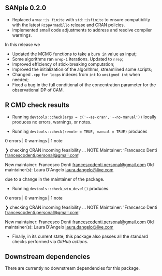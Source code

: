 ## SANple 0.2.0

* Replaced `arma::is_finite` with `std::isfinite` to ensure compatibility with the latest `RcppArmadillo` release and CRAN policies.
* Implemented small code adjustments to address and resolve compiler warnings.

In this release we

* Updated the MCMC functions to take a `burn in` value as input;
* Some algorithms ran `nrep-1` iterations. Updated to `nrep`;
* Improved efficiency of stick-breaking computation;
* Improved the initialization of the algorithms, streamlined some scripts;
* Changed `.cpp` `for loops` indexes from `int` to `unsigned int` when needed;
* Fixed a bug in the full conditional of the concentration parameter for the observational DP of CAM.


## R CMD check results

- Running `devtools::check(args = c('--as-cran','--no-manual'))` locally produces no errors, warnings, or notes.

- Running `devtools::check(remote = TRUE, manual = TRUE)` produces

0 errors | 0 warnings | 1 note

❯ checking CRAN incoming feasibility ... NOTE
    Maintainer: ‘Francesco Denti <francescodenti.personal@gmail.com>’
   
   New maintainer:
     Francesco Denti <francescodenti.personal@gmail.com>
   Old maintainer(s):
     Laura D'Angelo <laura.dangelo@live.com>

due to a change in the maintainer of the package.
      
- Running `devtools::check_win_devel()` produces

0 errors | 0 warnings | 1 note

❯ checking CRAN incoming feasibility ... NOTE
Maintainer: 'Francesco Denti <francescodenti.personal@gmail.com>'

New maintainer:
  Francesco Denti <francescodenti.personal@gmail.com>
Old maintainer(s):
  Laura D'Angelo <laura.dangelo@live.com>
  
- Finally, in its current state, this package also passes all the standard checks performed via *GitHub actions*.

## Downstream dependencies

There are currently no downstream dependencies for this package.
